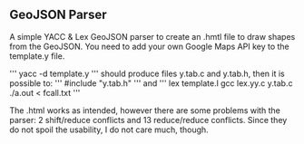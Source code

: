 ## GeoJSON Parser

A simple YACC & Lex GeoJSON parser to create an .hmtl file to draw shapes from the GeoJSON. 
You need to add your own Google Maps API key to the template.y file.

'''
yacc -d template.y 
'''
should produce files y.tab.c and y.tab.h, then it is possible to:
'''
#include "y.tab.h"
'''
and 
'''
lex template.l
gcc lex.yy.c y.tab.c 
./a.out < fcall.txt
'''

The .html works as intended, however there are some problems with the parser: 2 shift/reduce conflicts and 13 reduce/reduce conflicts.
Since they do not spoil the usability, I do not care much, though.